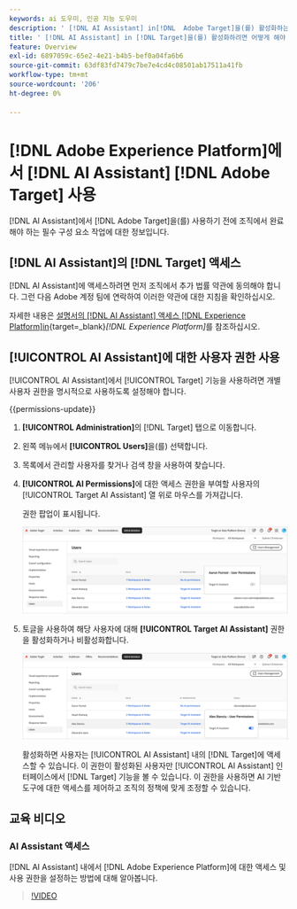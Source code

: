 ```yaml
---
keywords: ai 도우미, 인공 지능 도우미
description: ' [!DNL AI Assistant] in[!DNL  Adobe Target]을(를) 활성화하는 방법을 알아보세요.'
title: ' [!DNL AI Assistant] in [!DNL Target]을(를) 활성화하려면 어떻게 해야 합니까?'
feature: Overview
exl-id: 6897059c-65e2-4e21-b4b5-bef0a04fa6b6
source-git-commit: 63df83fd7479c7be7e4cd4c08501ab17511a41fb
workflow-type: tm+mt
source-wordcount: '206'
ht-degree: 0%

---
```


# [!DNL Adobe Experience Platform]에서 [!DNL AI Assistant] [!DNL Adobe Target] 사용

[!DNL AI Assistant]에서 [!DNL Adobe Target]을(를) 사용하기 전에 조직에서 완료해야 하는 필수 구성 요소 작업에 대한 정보입니다.

## [!DNL AI Assistant]의 [!DNL Target] 액세스

[!DNL AI Assistant]에 액세스하려면 먼저 조직에서 추가 법률 약관에 동의해야 합니다. 그런 다음 Adobe 계정 팀에 연락하여 이러한 약관에 대한 지침을 확인하십시오.

자세한 내용은 [ 설명서의  [!DNL AI Assistant] 액세스 [!DNL Experience Platform]in](https://experienceleague.adobe.com/en/docs/experience-platform/ai-assistant/access){target=_blank}*[!DNL Experience Platform]*&#x200B;를 참조하십시오.

## [!UICONTROL AI Assistant]에 대한 사용자 권한 사용

[!UICONTROL AI Assistant]에서 [!UICONTROL Target] 기능을 사용하려면 개별 사용자 권한을 명시적으로 사용하도록 설정해야 합니다.

{{permissions-update}}

1. **[!UICONTROL Administration]**&#x200B;의 [!DNL Target] 탭으로 이동합니다.
1. 왼쪽 메뉴에서 **[!UICONTROL Users]**&#x200B;을(를) 선택합니다.
1. 목록에서 관리할 사용자를 찾거나 검색 창을 사용하여 찾습니다.
1. **[!UICONTROL AI Permissions]**&#x200B;에 대한 액세스 권한을 부여할 사용자의 [!UICONTROL Target AI Assistant] 열 위로 마우스를 가져갑니다.

   권한 팝업이 표시됩니다.

   ![AI 길잡이 설정](/help/main/c-intro/assets/ai-pop-up2.png)

1. 토글을 사용하여 해당 사용자에 대해 **[!UICONTROL Target AI Assistant]** 권한을 활성화하거나 비활성화합니다.

   ![AI 관리자 권한 팝업](/help/main/c-intro/assets/ai-pop-up.png)

   활성화하면 사용자는 [!UICONTROL AI Assistant] 내의 [!DNL Target]에 액세스할 수 있습니다. 이 권한이 활성화된 사용자만 [!UICONTROL AI Assistant] 인터페이스에서 [!DNL Target] 기능을 볼 수 있습니다. 이 권한을 사용하면 AI 기반 도구에 대한 액세스를 제어하고 조직의 정책에 맞게 조정할 수 있습니다.

## 교육 비디오

### AI Assistant 액세스

[!DNL AI Assistant] 내에서 [!DNL Adobe Experience Platform]에 대한 액세스 및 사용 권한을 설정하는 방법에 대해 알아봅니다.

>[!VIDEO](https://video.tv.adobe.com/v/3436470/?learn=on&#x26;enablevpops)

